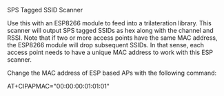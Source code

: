 SPS Tagged SSID Scanner

Use this with an ESP8266 module to feed into a trilateration library. This scanner will output SPS tagged SSIDs as hex
along with the channel and RSSI.
Note that if two or more access points have the same MAC address, the ESP8266 module will drop subsequent SSIDs. 
In that sense, each access point needs to have a unique MAC address to work with this ESP scanner.

Change the MAC address of ESP based APs with the following command:

AT+CIPAPMAC="00:00:00:01:01:01"
